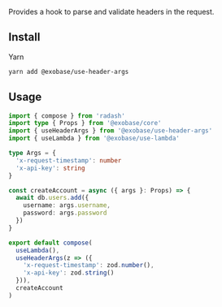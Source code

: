 Provides a hook to parse and validate headers in the request.

## Install

Yarn

```sh
yarn add @exobase/use-header-args
```

## Usage

```ts
import { compose } from 'radash'
import type { Props } from '@exobase/core'
import { useHeaderArgs } from '@exobase/use-header-args'
import { useLambda } from '@exobase/use-lambda'

type Args = {
  'x-request-timestamp': number
  'x-api-key': string
}

const createAccount = async ({ args }: Props) => {
  await db.users.add({
    username: args.username,
    password: args.password
  })
}

export default compose(
  useLambda(),
  useHeaderArgs(z => ({
    'x-request-timestamp': zod.number(),
    'x-api-key': zod.string()
  })),
  createAccount
)
```
